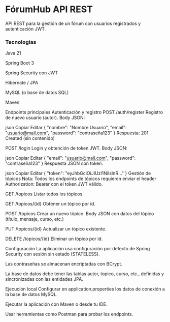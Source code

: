 <h1>FórumHub API REST</h1>
API REST para la gestión de un fórum con usuarios registrados y autenticación JWT.

<h3>Tecnologías</h3>
Java 21

Spring Boot 3

Spring Security con JWT

Hibernate / JPA

MySQL (o base de datos SQL)

Maven

Endpoints principales
Autenticación y registro
POST /auth/register
Registro de nuevo usuario (autor).
Body JSON:

json
Copiar
Editar
{
  "nombre": "Nombre Usuario",
  "email": "usuario@mail.com",
  "password": "contraseña123"
}
Respuesta: 201 Created (sin contenido)

POST /login
Login y obtención de token JWT.
Body JSON:

json
Copiar
Editar
{
  "email": "usuario@mail.com",
  "password": "contraseña123"
}
Respuesta JSON con token:

json
Copiar
Editar
{
  "token": "eyJhbGciOiJIUzI1NiIsInR..."
}
Gestión de tópicos
Nota: Todos los endpoints de tópicos requieren enviar el header Authorization: Bearer <token> con el token JWT válido.

GET /topicos
Listar todos los tópicos.

GET /topicos/{id}
Obtener un tópico por id.

POST /topicos
Crear un nuevo tópico.
Body JSON con datos del tópico (título, mensaje, curso, etc.)

PUT /topicos/{id}
Actualizar un tópico existente.

DELETE /topicos/{id}
Eliminar un tópico por id.

Configuración
La aplicación usa configuración por defecto de Spring Security con sesión sin estado (STATELESS).

Las contraseñas se almacenan encriptadas con BCrypt.

La base de datos debe tener las tablas autor, topico, curso, etc., definidas y sincronizadas con las entidades JPA.

Ejecución local
Configurar en application.properties los datos de conexión a la base de datos MySQL.

Ejecutar la aplicación con Maven o desde tu IDE.

Usar herramientas como Postman para probar los endpoints.
